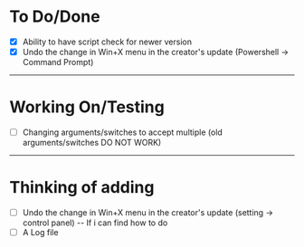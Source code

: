 # To Do/Done
- [X] Ability to have script check for newer version
- [X] Undo the change in Win+X menu in the creator's update (Powershell -> Command Prompt)

-------------------------------------------------------------------------------------------------------------
# Working On/Testing
- [ ] Changing arguments/switches to accept multiple (old arguments/switches DO NOT WORK)

-------------------------------------------------------------------------------------------------------------
# Thinking of adding
- [ ] Undo the change in Win+X menu in the creator's update (setting -> control panel) -- If i can find how to do
- [ ] A Log file
